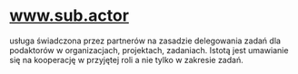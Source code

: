 # www.sub.actor


usługa świadczona przez partnerów na zasadzie delegowania zadań dla podaktorów w organizacjach, projektach, zadaniach.
Istotą jest umawianie się na kooperację w przyjętej roli a nie tylko w zakresie zadań.
